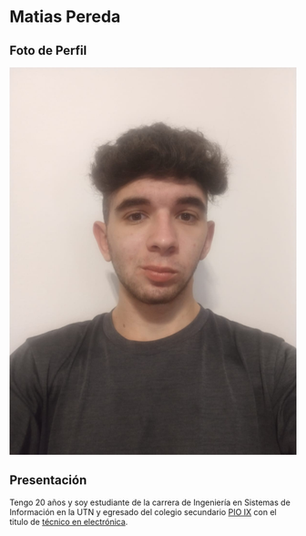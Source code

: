 # Matias Pereda

## Foto de Perfil
![](foto1.jpeg)

## Presentación
Tengo 20 años y soy estudiante de la carrera de Ingeniería en Sistemas de Información en la UTN y egresado del colegio secundario [PIO IX](https://www.pioix.edu.ar/) con el titulo de [técnico en electrónica](https://www.pioix.edu.ar/electronica).



